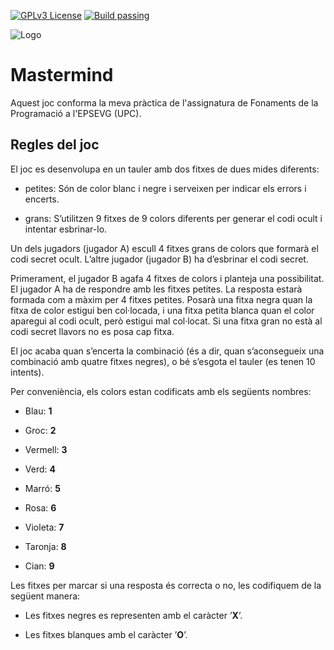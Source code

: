 
[![GPLv3 License](https://img.shields.io/badge/License-GPL%20v3-yellow.svg)](https://opensource.org/licenses/)
[![Build passing](https://app.travis-ci.com/travis-ci/travis-web.svg?branch=master)]()

![Logo](https://camo.githubusercontent.com/824ab59f0f7eff5585ea26cb01600b956575c85b87824e362738a74cd52c0c06/68747470733a2f2f7777772e7570632e6564752f636f6d756e69636163696f2f63612f6964656e74697461742f646573636172726567612d6172786975732d677261666963732f666974786572732d6d617263612d7072696e636970616c2f7570632d706f73697469752d70333030352e706e67)

# Mastermind



Aquest joc conforma la meva pràctica de l'assignatura de Fonaments de la Programació 
a l'EPSEVG (UPC).

## Regles del joc

El joc es desenvolupa en un tauler amb dos fitxes de dues mides diferents:

- petites: Són de color blanc i negre i serveixen per indicar els errors i encerts.

- grans: S’utilitzen 9 fitxes de 9 colors diferents per generar el codi ocult i intentar esbrinar-lo.
           
Un dels jugadors (jugador A) escull 4 fitxes grans de colors que formarà el codi secret ocult. L’altre jugador (jugador B) ha d’esbrinar el codi secret.

Primerament, el jugador B agafa 4 fitxes de colors i planteja una possibilitat. El jugador A ha de respondre amb les fitxes petites. La resposta estarà formada com a màxim per 4 fitxes petites. Posarà una fitxa negra quan la fitxa de color estigui ben col·locada, i una fitxa petita blanca quan el color aparegui al codi ocult, però estigui mal col·locat. Si una fitxa gran no està al codi secret llavors no es posa cap fitxa.

El joc acaba quan s’encerta la combinació (és a dir, quan s’aconsegueix una combinació amb quatre fitxes negres), o bé s’esgota el tauler (es tenen 10 intents).

Per conveniència, els colors estan codificats amb els següents nombres:

- Blau: **1**

- Groc: **2**

- Vermell: **3**

- Verd: **4**

- Marró: **5**

- Rosa: **6**

- Violeta: **7**

- Taronja: **8**

- Cian: **9**

Les fitxes per marcar si una resposta és correcta o no, les codifiquem de la següent manera:

- Les fitxes negres es representen amb el caràcter ’**X**’.

- Les fitxes blanques amb el caràcter ’**O**’.
